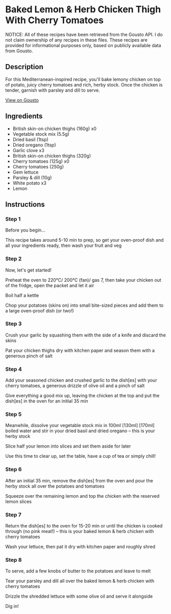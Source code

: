 # Baked Lemon & Herb Chicken Thigh With Cherry Tomatoes

NOTICE: All of these recipes have been retrieved from the Gousto API. I do not claim ownership of any recipes in these files. These recipes are provided for informational purposes only, based on publicly available data from Gousto.

## Description

For this Mediterranean-inspired recipe, you'll bake lemony chicken on top of potato, juicy cherry tomatoes and rich, herby stock. Once the chicken is tender, garnish with parsley and dill to serve. 

[View on Gousto](https://www.gousto.co.uk/recipes/cookbook/baked-lemon-herb-chicken-with-cherry-tomatoes)

## Ingredients

- British skin-on chicken thighs (160g) x0
- Vegetable stock mix (5.5g)
- Dried basil (1tsp)
- Dried oregano (1tsp)
- Garlic clove x3
- British skin-on chicken thighs (320g)
- Cherry tomatoes (125g) x0
- Cherry tomatoes (250g)
- Gem lettuce
- Parsley & dill (10g)
- White potato x3
- Lemon

## Instructions


### Step 1

Before you begin...

This recipe takes around 5-10 min to prep, so get your oven-proof dish and all your ingredients ready, then wash your fruit and veg


### Step 2

Now, let's get started!

Preheat the oven to 220°C/ 200°C (fan)/ gas 7, then take your chicken out of the fridge, open the packet and let it air

Boil half a kettle

Chop your potatoes (skins on) into small bite-sized pieces and add them to a large oven-proof dish (or two!)


### Step 3

Crush your garlic by squashing them with the side of a knife and discard the skins

Pat your chicken thighs dry with kitchen paper and season them with a generous pinch of salt


### Step 4

Add your seasoned chicken and crushed garlic to the dish[es] with your cherry tomatoes, a generous drizzle of olive oil and a pinch of salt

Give everything a good mix up, leaving the chicken at the top and put the dish[es] in the oven for an initial 35 min


### Step 5

Meanwhile, dissolve your vegetable stock mix in 100ml <span class="text-purple">[130ml] </span><span class="text-danger">[170ml]</span> boiled water and stir in your dried basil and dried oregano – this is your herby stock

Slice half your lemon into slices and set them aside for later

Use this time to clear up, set the table, have a cup of tea or simply chill!


### Step 6

After an initial 35 min, remove the dish[es] from the oven and pour the herby stock all over the potatoes and tomatoes

Squeeze over the remaining lemon and top the chicken with the reserved lemon slices


### Step 7

Return the dish[es] to the oven for 15-20 min or until the chicken is cooked through (no pink meat!) – this is your baked lemon & herb chicken with cherry tomatoes

Wash your lettuce, then pat it dry with kitchen paper and roughly shred

### Step 8

To serve, add a few knobs of butter to the potatoes and leave to melt

Tear your parsley and dill all over the baked lemon & herb chicken with cherry tomatoes

Drizzle the shredded lettuce with some olive oil and serve it alongside

Dig in!

